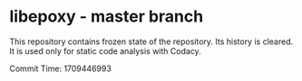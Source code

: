 # libepoxy - master branch

This repository contains frozen state of the repository.
Its history is cleared. It is used only for static code
analysis with Codacy.

Commit Time: 1709446993